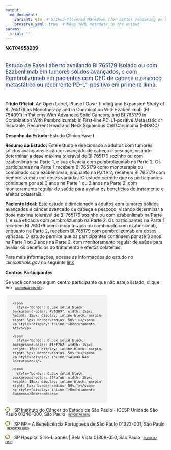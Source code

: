 ```yaml
---
output: 
  md_document:
    variant: gfm  # GitHub-flavored Markdown (for better rendering on GitHub)
    preserve_yaml: true  # Keep YAML metadata in the output
params:
  trial: ''
---
```


**NCT04958239**

<div style="padding: 5px 5px 5px 0px; font-size: 1.20em; font-weight: 500; color: #2E4A7F; text-align: left; margin-bottom: 20px">

Estudo de Fase I aberto avaliando BI 765179 isolado ou com Ezabenlimab
em tumores sólidos avançados, e com Pembrolizumab em pacientes com CEC
de cabeça e pescoço metastático ou recorrente PD-L1-positivo em primeira
linha.

</div>

**Título Oficial:** An Open Label, Phase I Dose-finding and Expansion
Study of BI 765179 as Monotherapy and in Combination With Ezabenlimab
(BI 754091) in Patients With Advanced Solid Cancers, and BI 765179 in
Combination With Pembrolizumab in First-line PD-L1-positive Metastatic
or Incurable, Recurrent Head and Neck Squamous Cell Carcinoma (HNSCC)

**Desenho do Estudo:** Estudo Clinico Fase I

**Resumo do Estudo:** Este estudo é direcionado a adultos com tumores
sólidos avançados e câncer avançado de cabeça e pescoço, visando
determinar a dose máxima tolerável de BI 765179 sozinho ou com
ezabenlimab na Parte 1, e sua eficácia com pembrolizumab na Parte 2. Os
participantes na Parte 1 recebem BI 765179 como monoterapia ou combinado
com ezabenlimab, enquanto na Parte 2, recebem BI 765179 com
pembrolizumab em doses variadas. O estudo permite que os participantes
continuem por até 3 anos na Parte 1 ou 2 anos na Parte 2, com
monitoramento regular de saúde para avaliar os benefícios do tratamento
e efeitos colaterais.

**Paciente Ideal:** Este estudo é direcionado a adultos com tumores
sólidos avançados e câncer avançado de cabeça e pescoço, visando
determinar a dose máxima tolerável de BI 765179 sozinho ou com
ezabenlimab na Parte 1, e sua eficácia com pembrolizumab na Parte 2. Os
participantes na Parte 1 recebem BI 765179 como monoterapia ou combinado
com ezabenlimab, enquanto na Parte 2, recebem BI 765179 com
pembrolizumab em doses variadas. O estudo permite que os participantes
continuem por até 3 anos na Parte 1 ou 2 anos na Parte 2, com
monitoramento regular de saúde para avaliar os benefícios do tratamento
e efeitos colaterais.

Para mais informações, acesse as informações do estudo no
*clinicaltrials.gov* no seguinte
[link](https://clinicaltrials.gov/ct2/show/NCT04958239)

**Centros Participantes**

Se você conhece algum centro participante que não esteja listado, clique
em
<span style="color: #2E4A7F; margin-left: 2px; padding: 4px; background-color: #f3f2f1; border-radius: 8px; font-weight: 500; font-size: 0.6em"><a
href="https://flazar.shinyapps.io/formsapp?study_nct_id=NCT04958239&amp;location_id=N%2FA&amp;location_full_name=N%2FA&amp;form_type=Adicionar%20Centro"
target="_blank">ADICIONAR CENTRO</a></span>.

<div style="margin-bottom: 8px; margin-left: 5px; padding: 8px; max-width: 300px; background-color: #f3f2f1; border-radius: 8px; font-size: 0.9em">

<div style="margin-left: 10px;">

    <span 
      style="border: 0.5px solid black; background-color: #9fd89f; width: 15px; height: 15px; display: inline-block; margin-right: 5px; border-radius: 50%;"></span>
    <p style="display: inline;">Recrutamento Ativo</p>

</div>

<div style="margin-left: 10px;">

    <span 
      style="border: 0.5px solid black; background-color: #fef7b2; width: 15px; height: 15px; display: inline-block; margin-right: 5px; border-radius: 50%;"></span>
    <p style="display: inline;">Ainda Não Recrutando</p>

</div>

<div style="margin-left: 10px;">

    <span 
      style="border: 0.5px solid black; background-color: #f4bfab; width: 15px; height: 15px; display: inline-block; margin-right: 5px; border-radius: 50%;"></span>
    <p style="display: inline;">Recrutamento Suspenso/Encerrado</p>

</div>

</div>

<div style="line-height: 0.9em">

<span style="border: 0.5px solid black; display: inline-block; width: 12px; height: 12px; border-radius: 50%; margin-right: 10px; padding-bottom: 0px; background-color: #fef7b2;"></span>
SP Instituto do Câncer do Estado de São Paulo - ICESP Unidade São Paulo
01246-000, São Paulo
<span style="color: #2E4A7F; margin-left: 2px; padding: 4px; background-color: #f3f2f1; border-radius: 8px; font-weight: 500; font-size: 0.6em"><a
href="https://flazar.shinyapps.io/formsapp?study_nct_id=NCT04958239&amp;location_id=ICESPINSTITUTODOCANCERDOESTADODESAOPAULOSAOPAULO01246000BRAZIL&amp;location_full_name=Instituto%20do%20C%C3%A2ncer%20do%20Estado%20de%20S%C3%A3o%20Paulo%20-%20ICESP%20Unidade%20S%C3%A3o%20Paulo%2C%2001246-000%2C%20S%C3%A3o%20Paulo&amp;form_type=Reportar%20Erro"
target="_blank">REPORTAR ERRO</a></span>

<span style="border: 0.5px solid black; display: inline-block; width: 12px; height: 12px; border-radius: 50%; margin-right: 10px; padding-bottom: 0px; background-color: #fef7b2;"></span>
SP BP – A Beneficência Portuguesa de São Paulo 01323-001, São Paulo
<span style="color: #2E4A7F; margin-left: 2px; padding: 4px; background-color: #f3f2f1; border-radius: 8px; font-weight: 500; font-size: 0.6em"><a
href="https://flazar.shinyapps.io/formsapp?study_nct_id=NCT04958239&amp;location_id=BENEFICENCIAPORTUGUESAREALEBENEMERITAASSOCIACAOPORTUGUESADEBENEFICENCIASAOPAULO01321001BRAZIL&amp;location_full_name=BP%20%E2%80%93%20A%20Benefic%C3%AAncia%20Portuguesa%20de%20S%C3%A3o%20Paulo%2C%2001323-001%2C%20S%C3%A3o%20Paulo&amp;form_type=Reportar%20Erro"
target="_blank">REPORTAR ERRO</a></span>

<span style="border: 0.5px solid black; display: inline-block; width: 12px; height: 12px; border-radius: 50%; margin-right: 10px; padding-bottom: 0px; background-color: #fef7b2;"></span>
SP Hospital Sírio-Libanês \| Bela Vista 01308-050, São Paulo
<span style="color: #2E4A7F; margin-left: 2px; padding: 4px; background-color: #f3f2f1; border-radius: 8px; font-weight: 500; font-size: 0.6em"><a
href="https://flazar.shinyapps.io/formsapp?study_nct_id=NCT04958239&amp;location_id=HOSPITALSIRIOLIBANESSAOPAULO68088SAOPAULO01308050BRAZIL&amp;location_full_name=Hospital%20S%C3%ADrio-Liban%C3%AAs%20%7C%20Bela%20Vista%2C%2001308-050%2C%20S%C3%A3o%20Paulo&amp;form_type=Reportar%20Erro"
target="_blank">REPORTAR ERRO</a></span>

</div>
